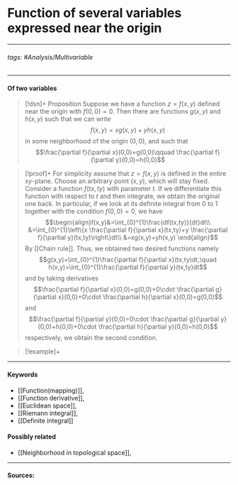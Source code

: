 # Function of several variables expressed near the origin
***
###### tags: #Analysis/Multivariable 
***
#### Of two variables
>[!dsn]+ Proposition
>Suppose we have a function $z=f(x,y)$ defined near the origin with $f(0,0)=0$. Then there are functions $g(x,y)$ and $h(x,y)$ such that we can write
>$$f(x,y)=xg(x,y)+yh(x,y)$$
>in some neighborhood of the origin $(0,0)$, and such that
>$$\frac{\partial f}{\partial x}(0,0)=g(0,0)\qquad \frac{\partial f}{\partial y}(0,0)=h(0,0)$$

>[!proof]+
>For simplicity assume that $z=f(x,y)$ is defined in the entire $xy$-plane. Choose an arbitrary point $(x,y)$, which will stay fixed. Consider a function $f(tx,ty)$ with parameter $t$. If we differentiate this function with respect to $t$ and then integrate, we obtain the original one back. In particular, if we look at its definite integral from $0$ to $1$ together with the condition $f(0,0)=0$, we have
>$$\begin{align}f(x,y)&=\int_{0}^{1}\frac{df(tx,ty)}{dt}dt\\ &=\int_{0}^{1}\left\{x \frac{\partial f}{\partial x}(tx,ty)+y \frac{\partial f}{\partial y}(tx,ty)\right\}dt\\ &=xg(x,y)+yh(x,y) \end{align}$$
>By [[Chain rule]]. Thus, we obtained two desired functions namely
>$$g(x,y)=\int_{0}^{1}\frac{\partial f}{\partial x}(tx,ty)dt,\quad h(x,y)=\int_{0}^{1}\frac{\partial f}{\partial y}(tx,ty)dt$$
>and by taking derivatives
>$$\frac{\partial f}{\partial x}(0,0)=g(0,0)+0\cdot \frac{\partial g}{\partial x}(0,0)+0\cdot \frac{\partial h}{\partial x}(0,0)=g(0,0)$$
>and
>$$\frac{\partial f}{\partial y}(0,0)=0\cdot \frac{\partial g}{\partial y}(0,0)+h(0,0)+0\cdot \frac{\partial h}{\partial y}(0,0)=h(0,0)$$
>respectively, we obtain the second condition.

>[!example]+ 
>
***
#### Keywords
- [[Function(mapping)]],
- [[Function derivative]],
- [[Euclidean space]],
- [[Riemann integral]],
- [[Definite integral]]
#### Possibly related
- [[Neighborhood in topological space]],
***
#### Sources: